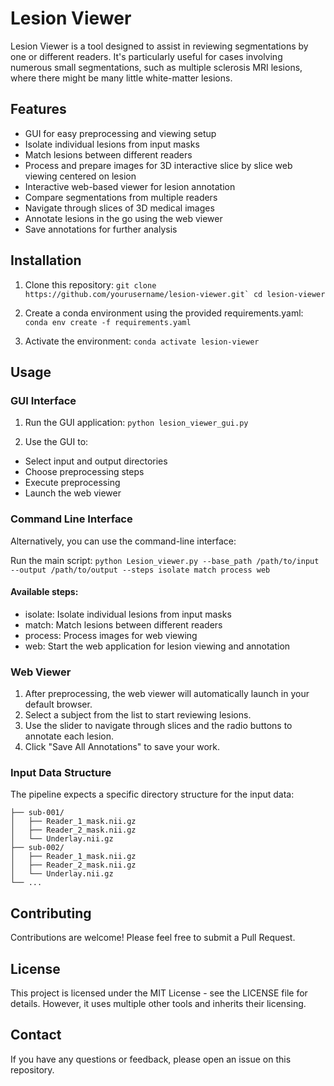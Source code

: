 # Lesion Viewer
Lesion Viewer is a tool designed to assist in reviewing segmentations by one or different readers. It's particularly useful for cases involving numerous small segmentations, such as multiple sclerosis MRI lesions, where there might be many little white-matter lesions.

## Features

- GUI for easy preprocessing and viewing setup
- Isolate individual lesions from input masks
- Match lesions between different readers
- Process and prepare images for 3D interactive slice by slice web viewing centered on lesion
- Interactive web-based viewer for lesion annotation
- Compare segmentations from multiple readers
- Navigate through slices of 3D medical images
- Annotate lesions in the go using the web viewer 
- Save annotations for further analysis

## Installation

1. Clone this repository:
```git clone https://github.com/yourusername/lesion-viewer.git`
cd lesion-viewer```

2. Create a conda environment using the provided requirements.yaml:
```conda env create -f requirements.yaml```

3. Activate the environment:
```conda activate lesion-viewer```


## Usage
### GUI Interface

1. Run the GUI application:
```python lesion_viewer_gui.py```

2. Use the GUI to:
-  Select input and output directories
-  Choose preprocessing steps
-  Execute preprocessing
-  Launch the web viewer



### Command Line Interface
Alternatively, you can use the command-line interface:

Run the main script:
```python Lesion_viewer.py --base_path /path/to/input --output /path/to/output --steps isolate match process web```

#### Available steps:
- isolate: Isolate individual lesions from input masks
- match: Match lesions between different readers
- process: Process images for web viewing
- web: Start the web application for lesion viewing and annotation

### Web Viewer

1. After preprocessing, the web viewer will automatically launch in your default browser.
2. Select a subject from the list to start reviewing lesions.
3. Use the slider to navigate through slices and the radio buttons to annotate each lesion.
4. Click "Save All Annotations" to save your work.

### Input Data Structure
The pipeline expects a specific directory structure for the input data:

```base_path/
├── sub-001/
│   ├── Reader_1_mask.nii.gz
│   ├── Reader_2_mask.nii.gz
│   └── Underlay.nii.gz
├── sub-002/
│   ├── Reader_1_mask.nii.gz
│   ├── Reader_2_mask.nii.gz
│   └── Underlay.nii.gz
└── ...
```

## Contributing
Contributions are welcome! Please feel free to submit a Pull Request.

## License
This project is licensed under the MIT License - see the LICENSE file for details. However, it uses multiple other tools and inherits their licensing.

## Contact
If you have any questions or feedback, please open an issue on this repository.